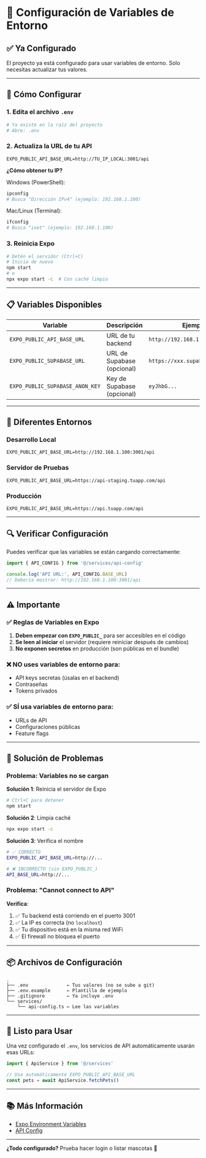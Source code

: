 # 🔐 Configuración de Variables de Entorno

## ✅ Ya Configurado

El proyecto ya está configurado para usar variables de entorno. Solo necesitas actualizar tus valores.

---

## 📝 Cómo Configurar

### 1. Edita el archivo `.env`

```bash
# Ya existe en la raíz del proyecto
# Abre: .env
```

### 2. Actualiza la URL de tu API

```env
EXPO_PUBLIC_API_BASE_URL=http://TU_IP_LOCAL:3001/api
```

**¿Cómo obtener tu IP?**

Windows (PowerShell):
```powershell
ipconfig
# Busca "Dirección IPv4" (ejemplo: 192.168.1.100)
```

Mac/Linux (Terminal):
```bash
ifconfig
# Busca "inet" (ejemplo: 192.168.1.100)
```

### 3. Reinicia Expo

```bash
# Detén el servidor (Ctrl+C)
# Inicia de nuevo
npm start
# o
npx expo start -c  # Con caché limpio
```

---

## 📋 Variables Disponibles

| Variable | Descripción | Ejemplo |
|----------|-------------|---------|
| `EXPO_PUBLIC_API_BASE_URL` | URL de tu backend | `http://192.168.1.100:3001/api` |
| `EXPO_PUBLIC_SUPABASE_URL` | URL de Supabase (opcional) | `https://xxx.supabase.co` |
| `EXPO_PUBLIC_SUPABASE_ANON_KEY` | Key de Supabase (opcional) | `eyJhbG...` |

---

## 🔄 Diferentes Entornos

### Desarrollo Local
```env
EXPO_PUBLIC_API_BASE_URL=http://192.168.1.100:3001/api
```

### Servidor de Pruebas
```env
EXPO_PUBLIC_API_BASE_URL=https://api-staging.tuapp.com/api
```

### Producción
```env
EXPO_PUBLIC_API_BASE_URL=https://api.tuapp.com/api
```

---

## 🔍 Verificar Configuración

Puedes verificar que las variables se están cargando correctamente:

```typescript
import { API_CONFIG } from '@/services/api-config'

console.log('API URL:', API_CONFIG.BASE_URL)
// Debería mostrar: http://192.168.1.100:3001/api
```

---

## ⚠️ Importante

### ✅ Reglas de Variables en Expo

1. **Deben empezar con `EXPO_PUBLIC_`** para ser accesibles en el código
2. **Se leen al iniciar** el servidor (requiere reiniciar después de cambios)
3. **No exponen secretos** en producción (son públicas en el bundle)

### ❌ NO uses variables de entorno para:
- API keys secretas (úsalas en el backend)
- Contraseñas
- Tokens privados

### ✅ SÍ usa variables de entorno para:
- URLs de API
- Configuraciones públicas
- Feature flags

---

## 🐛 Solución de Problemas

### Problema: Variables no se cargan

**Solución 1**: Reinicia el servidor de Expo
```bash
# Ctrl+C para detener
npm start
```

**Solución 2**: Limpia caché
```bash
npx expo start -c
```

**Solución 3**: Verifica el nombre
```bash
# ✅ CORRECTO
EXPO_PUBLIC_API_BASE_URL=http://...

# ❌ INCORRECTO (sin EXPO_PUBLIC_)
API_BASE_URL=http://...
```

### Problema: "Cannot connect to API"

**Verifica**:
1. ✅ Tu backend está corriendo en el puerto 3001
2. ✅ La IP es correcta (no `localhost`)
3. ✅ Tu dispositivo está en la misma red WiFi
4. ✅ El firewall no bloquea el puerto

---

## 📦 Archivos de Configuración

```
.
├── .env              ← Tus valores (no se sube a git)
├── .env.example      ← Plantilla de ejemplo
├── .gitignore        ← Ya incluye .env
└── services/
    └── api-config.ts ← Lee las variables
```

---

## 🚀 Listo para Usar

Una vez configurado el `.env`, los servicios de API automáticamente usarán esas URLs:

```typescript
import { ApiService } from '@/services'

// Usa automáticamente EXPO_PUBLIC_API_BASE_URL
const pets = await ApiService.fetchPets()
```

---

## 📚 Más Información

- [Expo Environment Variables](https://docs.expo.dev/guides/environment-variables/)
- [API Config](./services/api-config.ts)

---

**¿Todo configurado?** Prueba hacer login o listar mascotas 🐾
